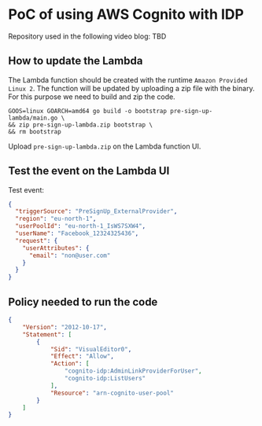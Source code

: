 # PoC of using AWS Cognito with IDP

Repository used in the following video blog: TBD

## How to update the Lambda

The Lambda function should be created with the runtime `Amazon Provided Linux 2`. The function will be updated by uploading a zip file with the binary. For this purpose we need to build and zip the code.

```
GOOS=linux GOARCH=amd64 go build -o bootstrap pre-sign-up-lambda/main.go \
&& zip pre-sign-up-lambda.zip bootstrap \
&& rm bootstrap
```

Upload `pre-sign-up-lambda.zip` on the Lambda function UI.

## Test the event on the Lambda UI

Test event:

```json
{
  "triggerSource": "PreSignUp_ExternalProvider",
  "region": "eu-north-1",
  "userPoolId": "eu-north-1_IsWS7SXW4",
  "userName": "Facebook_12324325436",
  "request": {
    "userAttributes": {
      "email": "non@user.com"
    }
  }
}
```

## Policy needed to run the code

```json
{
    "Version": "2012-10-17",
    "Statement": [
        {
            "Sid": "VisualEditor0",
            "Effect": "Allow",
            "Action": [
                "cognito-idp:AdminLinkProviderForUser",
                "cognito-idp:ListUsers"
            ],
            "Resource": "arn-cognito-user-pool"
        }
    ]
}
```